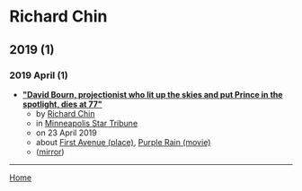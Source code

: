 # Richard Chin

## 2019 (1)

### 2019 April (1)

 - [**"David Bourn, projectionist who lit up the skies and put Prince in the spotlight, dies at 77"**](https://www.startribune.com/david-bourn-projectionist-who-lit-up-the-skies-and-put-prince-in-the-spotlight-dies-at-77/508966712/)
    - by [Richard Chin](../../authors/richard-chin/index.md)
    - in [Minneapolis Star Tribune](https://www.startribune.com/)
    - on 23 April 2019
    - about [First Avenue (place)](../../topics/place/first-avenue/index.md), [Purple Rain (movie)](../../topics/movie/purple-rain/index.md)
    - ([mirror](https://web.archive.org/web/*/https://www.startribune.com/david-bourn-projectionist-who-lit-up-the-skies-and-put-prince-in-the-spotlight-dies-at-77/508966712/))

----

[Home](../index.md)
